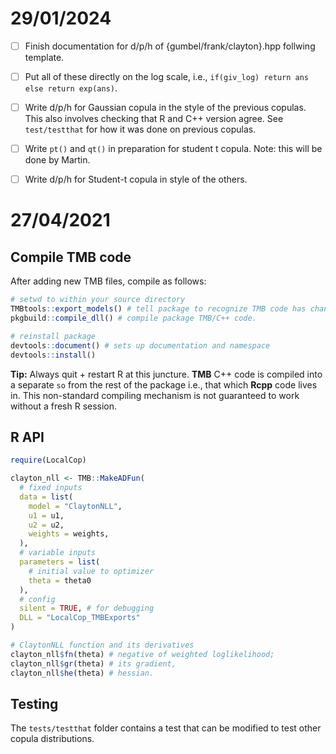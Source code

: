 # 29/01/2024

- [ ] Finish documentation for d/p/h of {gumbel/frank/clayton}.hpp follwing template.

- [ ] Put all of these directly on the log scale, i.e., `if(giv_log) return ans else return exp(ans)`.

- [ ] Write d/p/h for Gaussian copula in the style of the previous copulas.  This also involves checking that R and C++ version agree.  See `test/testthat` for how it was done on previous copulas.

- [ ] Write `pt()` and `qt()` in preparation for student t copula.  Note: this will be done by Martin.

- [ ] Write d/p/h for Student-t copula in style of the others.

# 27/04/2021

## Compile TMB code

After adding new TMB files, compile as follows:

```r
# setwd to within your source directory
TMBtools::export_models() # tell package to recognize TMB code has changed.
pkgbuild::compile_dll() # compile package TMB/C++ code.

# reinstall package
devtools::document() # sets up documentation and namespace
devtools::install()
```

**Tip:** Always quit + restart R at this juncture.  **TMB** C++ code is compiled into a separate `so` from the rest of the package i.e., that which **Rcpp** code lives in.  This non-standard compiling mechanism is not guaranteed to work without a fresh R session.

## R API


```r
require(LocalCop)

clayton_nll <- TMB::MakeADFun(
  # fixed inputs
  data = list(
    model = "ClaytonNLL",
    u1 = u1, 
    u2 = u2,
    weights = weights,
  ),
  # variable inputs
  parameters = list(
    # initial value to optimizer
    theta = theta0
  ),
  # config
  silent = TRUE, # for debugging
  DLL = "LocalCop_TMBExports"
)

# ClaytonNLL function and its derivatives
clayton_nll$fn(theta) # negative of weighted loglikelihood;
clayton_nll$gr(theta) # its gradient,
clayton_nll$he(theta) # hessian.
```

## Testing

The `tests/testthat` folder contains a test that can be modified to test other copula distributions. 
